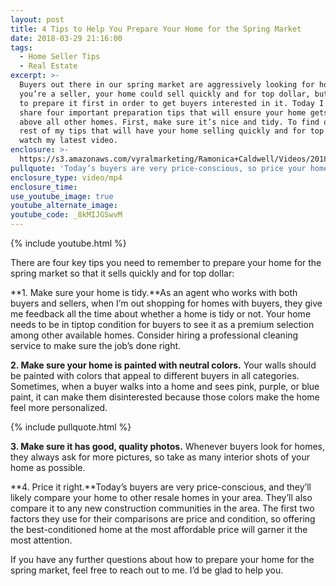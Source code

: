 ```yaml
---
layout: post
title: 4 Tips to Help You Prepare Your Home for the Spring Market
date: 2018-03-29 21:16:00
tags:
  - Home Seller Tips
  - Real Estate
excerpt: >-
  Buyers out there in our spring market are aggressively looking for homes. If
  you’re a seller, your home could sell quickly and for top dollar, but you have
  to prepare it first in order to get buyers interested in it. Today I want to
  share four important preparation tips that will ensure your home gets chosen
  above all other homes. First, make sure it’s nice and tidy. To find out the
  rest of my tips that will have your home selling quickly and for top dollar,
  watch my latest video.
enclosure: >-
  https://s3.amazonaws.com/vyralmarketing/Ramonica+Caldwell/Videos/2018/Ramonica+Caldwell+Real+Estate+Group-+4+Tips+to+Help+You+Prepare+Your+Home+for+the+Spring+Market.mp4
pullquote: 'Today’s buyers are very price-conscious, so price your home right.'
enclosure_type: video/mp4
enclosure_time:
use_youtube_image: true
youtube_alternate_image:
youtube_code: _8kMIJGSwvM
---
```


{% include youtube.html %}

There are four key tips you need to remember to prepare your home for the spring market so that it sells quickly and for top dollar:

**1. Make sure your home is tidy.**As an agent who works with both buyers and sellers, when I’m out shopping for homes with buyers, they give me feedback all the time about whether a home is tidy or not. Your home needs to be in tiptop condition for buyers to see it as a premium selection among other available homes. Consider hiring a professional cleaning service to make sure the job’s done right.

**2. Make sure your home is painted with neutral colors.** Your walls should be painted with colors that appeal to different buyers in all categories. Sometimes, when a buyer walks into a home and sees pink, purple, or blue paint, it can make them disinterested because those colors make the home feel more personalized.

{% include pullquote.html %}

**3. Make sure it has good, quality photos.** Whenever buyers look for homes, they always ask for more pictures, so take as many interior shots of your home as possible.

**4. Price it right.**Today’s buyers are very price-conscious, and they’ll likely compare your home to other resale homes in your area. They’ll also compare it to any new construction communities in the area. The first two factors they use for their comparisons are price and condition, so offering the best-conditioned home at the most affordable price will garner it the most attention.

If you have any further questions about how to prepare your home for the spring market, feel free to reach out to me. I’d be glad to help you.